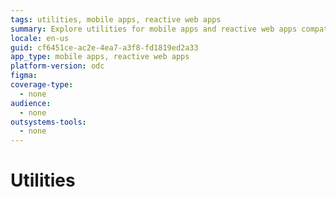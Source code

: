 ```yaml
---
tags: utilities, mobile apps, reactive web apps
summary: Explore utilities for mobile apps and reactive web apps compatible with OutSystems Data Cloud (ODC).
locale: en-us
guid: cf6451ce-ac2e-4ea7-a3f8-fd1819ed2a33
app_type: mobile apps, reactive web apps
platform-version: odc
figma:
coverage-type:
  - none
audience:
  - none
outsystems-tools:
  - none
---
```

# Utilities

